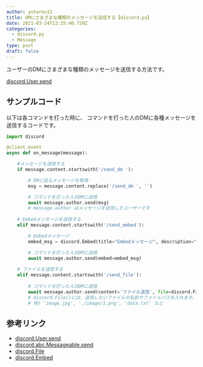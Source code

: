 ```yaml
---
author: yutarou12
title: DMにさまざまな種類のメッセージを送信する【discord.py】
date: 2021-03-24T13:35:40.720Z
categories:
  - discord.py
  - Message
type: post
draft: false
---
```


ユーザーのDMにさまざまな種類のメッセージを送信する方法です。

[discord.User.send](https://discordpy.readthedocs.io/ja/stable/api.html?highlight=message#discord.User.send)

## サンプルコード

以下は各コマンドを打った時に、
コマンドを打った人のDMに各種メッセージを送信するコードです。

```python
import discord 

@client.event
async def on_message(message):

    #メッセージを送信する
    if message.content.startswith('/send_dm '):

        # DMに送るメッセージを取得
        msg = message.content.replace('/send_dm ', '')

        # コマンドを打った人のDMに送信
        await message.author.send(msg)
        # message.author はメッセージを送信したユーザーです
    
    # Embedメッセージを送信する
    elif message.content.startswith('/send_embed'):

        # Embedメッセージ
        embed_msg = discord.Embed(title="Embedメッセージ", description="正常に送信されました")

        # コマンドを打った人のDMに送信
        await message.author.send(embed=embed_msg)
    
    # ファイルを送信する
    elif message.content.startswith('/send_file'):
        
        # コマンドを打った人のDMに送信
        await message.author.send(content='ファイル送信', file=discord.File('test.txt'))
        # discord.File()には、送信したいファイルの名前やファイルパスを入れます。
        # 例) 'image.jpg', './image/1.png', 'data.txt' など


```

## 参考リンク
 - [discord.User.send](https://discordpy.readthedocs.io/ja/stable/api.html?highlight=message#discord.User.send)
 - [discord.abc.Messageable.send](https://discordpy.readthedocs.io/ja/stable/api.html#discord.abc.Messageable.send)
 - [discord.File](https://discordpy.readthedocs.io/en/stable/api.html#discord.File)
 - [discord.Embed](https://discordpy.readthedocs.io/en/stable/api.html#discord.Embed)
